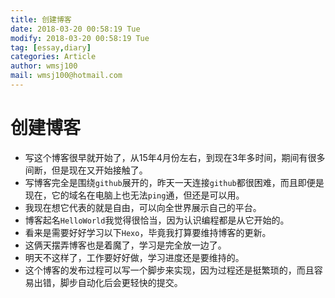 ```yaml
---
title: 创建博客
date: 2018-03-20 00:58:19 Tue
modify: 2018-03-20 00:58:19 Tue
tag: [essay,diary]
categories: Article
author: wmsj100
mail: wmsj100@hotmail.com
---
```


# 创建博客
- 写这个博客很早就开始了，从15年4月份左右，到现在3年多时间，期间有很多间断，但是现在又开始接触了。
- 写博客完全是围绕`github`展开的，昨天一天连接`github`都很困难，而且即便是现在，它的域名在电脑上也无法`ping`通，但还是可以用。
- 我现在想它代表的就是自由，可以向全世界展示自己的平台。
- 博客起名`HelloWorld`我觉得很恰当，因为认识编程都是从它开始的。
- 看来是需要好好学习以下`Hexo`，毕竟我打算要维持博客的更新。
- 这俩天摆弄博客也是着魔了，学习是完全放一边了。
- 明天不这样了，工作要好好做，学习进度还是要维持的。
- 这个博客的发布过程可以写一个脚步来实现，因为过程还是挺繁琐的，而且容易出错，脚步自动化后会更轻快的提交。
